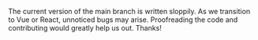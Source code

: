 The current version of the main branch is written sloppily. As we transition to Vue or React, unnoticed bugs may arise. Proofreading the code and contributing would greatly help us out. Thanks!
